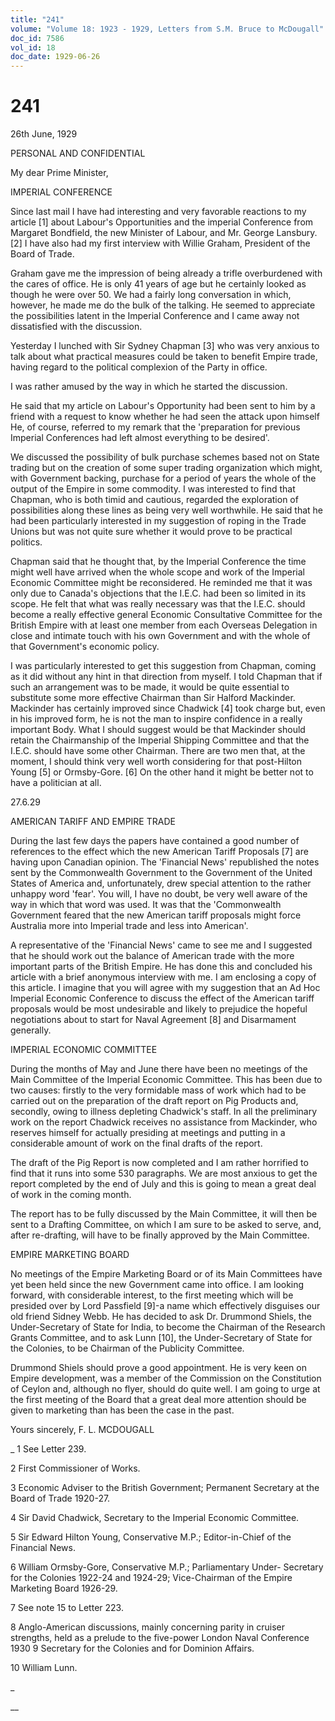```yaml
---
title: "241"
volume: "Volume 18: 1923 - 1929, Letters from S.M. Bruce to McDougall"
doc_id: 7586
vol_id: 18
doc_date: 1929-06-26
---
```


# 241

26th June, 1929

PERSONAL AND CONFIDENTIAL

My dear Prime Minister,

IMPERIAL CONFERENCE

Since last mail I have had interesting and very favorable reactions to my article [1] about Labour's Opportunities and the imperial Conference from Margaret Bondfield, the new Minister of Labour, and Mr. George Lansbury. [2] I have also had my first interview with Willie Graham, President of the Board of Trade.

Graham gave me the impression of being already a trifle overburdened with the cares of office. He is only 41 years of age but he certainly looked as though he were over 50. We had a fairly long conversation in which, however, he made me do the bulk of the talking. He seemed to appreciate the possibilities latent in the Imperial Conference and I came away not dissatisfied with the discussion.

Yesterday I lunched with Sir Sydney Chapman [3] who was very anxious to talk about what practical measures could be taken to benefit Empire trade, having regard to the political complexion of the Party in office.

I was rather amused by the way in which he started the discussion.

He said that my article on Labour's Opportunity had been sent to him by a friend with a request to know whether he had seen the attack upon himself He, of course, referred to my remark that the 'preparation for previous Imperial Conferences had left almost everything to be desired'.

We discussed the possibility of bulk purchase schemes based not on State trading but on the creation of some super trading organization which might, with Government backing, purchase for a period of years the whole of the output of the Empire in some commodity. I was interested to find that Chapman, who is both timid and cautious, regarded the exploration of possibilities along these lines as being very well worthwhile. He said that he had been particularly interested in my suggestion of roping in the Trade Unions but was not quite sure whether it would prove to be practical politics.

Chapman said that he thought that, by the Imperial Conference the time might well have arrived when the whole scope and work of the Imperial Economic Committee might be reconsidered. He reminded me that it was only due to Canada's objections that the I.E.C. had been so limited in its scope. He felt that what was really necessary was that the I.E.C. should become a really effective general Economic Consultative Committee for the British Empire with at least one member from each Overseas Delegation in close and intimate touch with his own Government and with the whole of that Government's economic policy.

I was particularly interested to get this suggestion from Chapman, coming as it did without any hint in that direction from myself. I told Chapman that if such an arrangement was to be made, it would be quite essential to substitute some more effective Chairman than Sir Halford Mackinder. Mackinder has certainly improved since Chadwick [4] took charge but, even in his improved form, he is not the man to inspire confidence in a really important Body. What I should suggest would be that Mackinder should retain the Chairmanship of the Imperial Shipping Committee and that the I.E.C. should have some other Chairman. There are two men that, at the moment, I should think very well worth considering for that post-Hilton Young [5] or Ormsby-Gore. [6] On the other hand it might be better not to have a politician at all.

27.6.29

AMERICAN TARIFF AND EMPIRE TRADE

During the last few days the papers have contained a good number of references to the effect which the new American Tariff Proposals [7] are having upon Canadian opinion. The 'Financial News' republished the notes sent by the Commonwealth Government to the Government of the United States of America and, unfortunately, drew special attention to the rather unhappy word 'fear'. You will, I have no doubt, be very well aware of the way in which that word was used. It was that the 'Commonwealth Government feared that the new American tariff proposals might force Australia more into Imperial trade and less into American'.

A representative of the 'Financial News' came to see me and I suggested that he should work out the balance of American trade with the more important parts of the British Empire. He has done this and concluded his article with a brief anonymous interview with me. I am enclosing a copy of this article. I imagine that you will agree with my suggestion that an Ad Hoc Imperial Economic Conference to discuss the effect of the American tariff proposals would be most undesirable and likely to prejudice the hopeful negotiations about to start for Naval Agreement [8] and Disarmament generally.

IMPERIAL ECONOMIC COMMITTEE

During the months of May and June there have been no meetings of the Main Committee of the Imperial Economic Committee. This has been due to two causes: firstly to the very formidable mass of work which had to be carried out on the preparation of the draft report on Pig Products and, secondly, owing to illness depleting Chadwick's staff. In all the preliminary work on the report Chadwick receives no assistance from Mackinder, who reserves himself for actually presiding at meetings and putting in a considerable amount of work on the final drafts of the report.

The draft of the Pig Report is now completed and I am rather horrified to find that it runs into some 530 paragraphs. We are most anxious to get the report completed by the end of July and this is going to mean a great deal of work in the coming month.

The report has to be fully discussed by the Main Committee, it will then be sent to a Drafting Committee, on which I am sure to be asked to serve, and, after re-drafting, will have to be finally approved by the Main Committee.

EMPIRE MARKETING BOARD

No meetings of the Empire Marketing Board or of its Main Committees have yet been held since the new Government came into office. I am looking forward, with considerable interest, to the first meeting which will be presided over by Lord Passfield [9]-a name which effectively disguises our old friend Sidney Webb. He has decided to ask Dr. Drummond Shiels, the Under-Secretary of State for India, to become the Chairman of the Research Grants Committee, and to ask Lunn [10], the Under-Secretary of State for the Colonies, to be Chairman of the Publicity Committee.

Drummond Shiels should prove a good appointment. He is very keen on Empire development, was a member of the Commission on the Constitution of Ceylon and, although no flyer, should do quite well. I am going to urge at the first meeting of the Board that a great deal more attention should be given to marketing than has been the case in the past.

Yours sincerely, F. L. MCDOUGALL 

_ 1 See Letter 239.

2 First Commissioner of Works.

3 Economic Adviser to the British Government; Permanent Secretary at the Board of Trade 1920-27.

4 Sir David Chadwick, Secretary to the Imperial Economic Committee.

5 Sir Edward Hilton Young, Conservative M.P.; Editor-in-Chief of the Financial News.

6 William Ormsby-Gore, Conservative M.P.; Parliamentary Under- Secretary for the Colonies 1922-24 and 1924-29; Vice-Chairman of the Empire Marketing Board 1926-29.

7 See note 15 to Letter 223.

8 Anglo-American discussions, mainly concerning parity in cruiser strengths, held as a prelude to the five-power London Naval Conference 1930 9 Secretary for the Colonies and for Dominion Affairs.

10 William Lunn.

_

__
